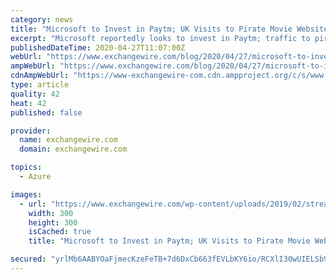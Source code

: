 ```yaml
---
category: news
title: "Microsoft to Invest in Paytm; UK Visits to Pirate Movie Websites Rise"
excerpt: "Microsoft reportedly looks to invest in Paytm; traffic to pirate film sites rises by almost 60% in the UK; and Publicis Groupe has appointed Justin Billingsley as its new global chief marketing officer."
publishedDateTime: 2020-04-27T11:07:00Z
webUrl: "https://www.exchangewire.com/blog/2020/04/27/microsoft-to-invest-in-paytm-uk-visits-to-pirate-movie-websites-rise/"
ampWebUrl: "https://www.exchangewire.com/blog/2020/04/27/microsoft-to-invest-in-paytm-uk-visits-to-pirate-movie-websites-rise/?amp"
cdnAmpWebUrl: "https://www-exchangewire-com.cdn.ampproject.org/c/s/www.exchangewire.com/blog/2020/04/27/microsoft-to-invest-in-paytm-uk-visits-to-pirate-movie-websites-rise/?amp"
type: article
quality: 42
heat: 42
published: false

provider:
  name: exchangewire.com
  domain: exchangewire.com

topics:
  - Azure

images:
  - url: "https://www.exchangewire.com/wp-content/uploads/2019/02/streaming-video-tiny-app-icon_MkLq1CL__L-300x300.png"
    width: 300
    height: 300
    isCached: true
    title: "Microsoft to Invest in Paytm; UK Visits to Pirate Movie Websites Rise"

secured: "yrlMb6AABYOaFjmecKzeFeTB+7d6DxCb663fEVLbKY6io/RCXlI30wUIELSb98Qf/4DljMqAO43LKC8rvN+mom8DHzosfyBOybxWDWQgl38/WpKmROKLa4f/C5DxoYReJfykhg+VNEPzEKrnzxEoBTMKqxniZXaVGXivOadXtJJeUKnZEW4i7nOmIGOS32A2t++OeKGFukk20w+g1EvPuig/vdb19J7M5WiAb/fAsHawDLdJA2ZDfoglyRlTmCd1eURd3FdwMa+WB9zA+oVB3U8dC9UPnNGGWnVkv28Emo1w4kLwyez83Sw3IyC/eV93;YW/8GSpasiuUmO4MAYKkxA=="
---
```


